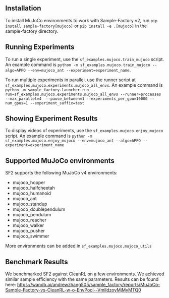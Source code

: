 ## Installation

To install MuJoCo environments to work with Sample-Factory v2, run `pip install sample-factory[mujoco]`
or `pip install -e .[mujoco]` in the sample-factory directory.

## Running Experiments

To run a single experiment, use the `sf_examples.mujoco.train_mujoco` script. An example command is
`python -m sf_examples.mujoco.train_mujoco --algo=APPO --env=mujoco_ant --experiment=experiment_name`.

To run multiple experiments in parallel, use the runner script at `sf_examples.mujoco.experiments.mujoco_all_envs`.
An example command is `python -m sample_factory.launcher.run --run=sf_examples.mujoco.experiments.mujoco_all_envs --runner=processes --max_parallel=4  --pause_between=1 --experiments_per_gpu=10000 --num_gpus=1 --experiment_suffix=test`

## Showing Experiment Results

To display videos of experiments, use the `sf_examples.mujoco.enjoy_mujoco` script. An example command is 
`python -m sf_examples.mujoco.enjoy_mujoco --env=mujoco_ant --algo=APPO --experiment=experiment_name`

## Supported MuJoCo environments

SF2 supports the following MuJoCo v4 environments:

- mujoco_hopper
- mujoco_halfcheetah
- mujoco_humanoid
- mujoco_ant
- mujoco_standup
- mujoco_doublependulum
- mujoco_pendulum
- mujoco_reacher
- mujoco_walker
- mujoco_pusher
- mujoco_swimmer

More environments can be added in `sf_examples.mujoco.mujoco_utils`

## Benchmark Results

We benchmarked SF2 against CleanRL on a few environments. We achieved similar sample efficiency with the same parameters.
Results can be found here: https://wandb.ai/andrewzhang505/sample_factory/reports/MuJoCo-Sample-Factory-vs-CleanRL-w-o-EnvPool--VmlldzoyMjMyMTQ0